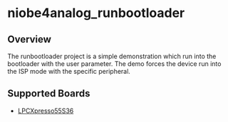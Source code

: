 # niobe4analog_runbootloader

## Overview

The runbootloader project is a simple demonstration which run into the
bootloader with the user parameter. The demo forces the device run into the ISP
mode with the specific peripheral.

## Supported Boards
- [LPCXpresso55S36](../../../_boards/lpcxpresso55s36/driver_examples/runbootloader/example_board_readme.md)
